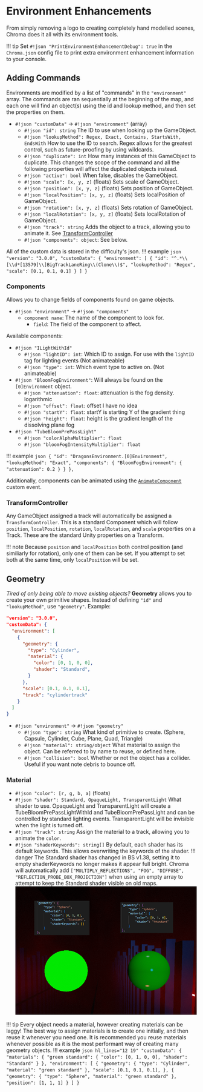 # Environment Enhancements

From simply removing a logo to creating completely hand modelled scenes, Chroma does it all with its environment tools.

!!! tip
    Set `#!json "PrintEnvironmentEnhancementDebug": true` in the `Chroma.json` config file to print extra environment enhancement information to your console.

## Adding Commands

Environments are modified by a list of "commands" in the `"environment"` array. The commands are ran sequentially at the beginning of the map, and each one will find an object(s) using the id and lookup method, and then set the properties on them.

*  `#!json "customData"` -> `#!json "environment"` (array)
    *  `#!json "id": string` The ID to use when looking up the GameObject.
    *  `#!json "lookupMethod": Regex, Exact, Contains, StartsWith, EndsWith` How to use the ID to search. Regex allows for the greatest control, such as future-proofing by using wildcards.
    *  `#!json "duplicate": int` How many instances of this GameObject to duplicate. This changes the scope of the command and all the following properties will affect the duplicated objects instead.
    *  `#!json "active": bool` When false, disables the GameObject.
    *  `#!json "scale": [x, y, z]` (floats) Sets scale of GameObject.
    *  `#!json "position": [x, y, z]` (floats) Sets position of GameObject.
    *  `#!json "localPosition": [x, y, z]` (floats) Sets localPosition of GameObject.
    *  `#!json "rotation": [x, y, z]` (floats) Sets rotation of GameObject.
    *  `#!json "localRotation": [x, y, z]` (floats) Sets localRotation of GameObject.
    *  `#!json "track": string` Adds the object to a track, allowing you to animate it. See [TransformController](#transformcontroller)
    *  `#!json "components": object`: See below.

All of the custom data is stored in the difficulty's json.
!!! example
    ```json
    "version": "3.0.0",
    "customData": {
      "environment": [
        {
          "id": "^.*\\[\\d*[13579]\\]BigTrackLaneRing\\(Clone\\)$",
          "lookupMethod": "Regex",
          "scale": [0.1, 0.1, 0.1]
        }
      ]
    }
    ```

### Components
Allows you to change fields of components found on game objects.

*  `#!json "environment"` -> `#!json "components"`
    *  `component name`: The name of the component to look for.
        *  `field`: The field of the component to affect.

Available components:

* `#!json "ILightWithId"`
    * `#!json "lightID": int`: Which ID to assign. For use with the `lightID` tag for lighting events (Not animateable)
    * `#!json "type": int`: Which event type to active on. (Not animateable)
* `#!json "BloomFogEnvironment"`: Will always be found on the `[0]Environment` object.
    * `#!json "attenuation": float`: attenuation is the fog density. logarithmic
    * `#!json "offset": float`: offset I have no idea
    * `#!json "startY": float`: startY is starting Y of the gradient thing
    * `#!json "height": float`: height is the gradient length of the dissolving plane fog
* `#!json "TubeBloomPrePassLight"`
    * `#!json "colorAlphaMultiplier": float`
    * `#!json "bloomFogIntensityMultiplier": float`

!!! example
    ```json
    {
      "id": "DragonsEnvironment.[0]Environment",
      "lookupMethod": "Exact",
      "components": {
        "BloomFogEnvironment": {
          "attenuation": 0.2
        }
      }
    },
    ```

Additionally, components can be animated using the [`AnimateComponent`](Animation/#AnimateComponent) custom event.

### TransformController
Any GameObject assigned a track will automatically be assigned a `TransformController`. This is a standard Component which will follow `position`, `localPosition`, `rotation`, `localRotation`, and `scale` properties on a Track. These are the standard Unity properties on a Transform.

!!! note
    Because `position` and `localPosition` both control position (and similiarly for rotation), only one of them can be set. If you attempt to set both at the same time, only `localPosition` will be set.

## Geometry
*Tired of only being able to move existing objects?* **Geometry** allows you to create your own primitive shapes. Instead of defining `"id"` and `"lookupMethod"`, use `"geometry"`.
Example:
```json
"version": "3.0.0",
"customData": {
  "environment": [
    {
      "geometry": {
        "type": "Cylinder",
        "material": {
          "color": [0, 1, 0, 0],
          "shader": "Standard",
        }
      },
      "scale": [0.1, 0.1, 0.1],
      "track": "cylindertrack"
    }
  ]
}
```

*  `#!json "environment"` -> `#!json "geometry"`
    *  `#!json "type": string` What kind of primitive to create. (Sphere, Capsule, Cylinder, Cube, Plane, Quad, Triangle)
    *  `#!json "material": string/object` What material to assign the object. Can be referred to by name to reuse, or defined here.
    *  `#!json "collision": bool` Whether or not the object has a collider. Useful if you want note debris to bounce off.

### Material
*  `#!json "color": [r, g, b, a]` (floats)
*  `#!json "shader": Standard, OpaqueLight, TransparentLight` What shader to use. OpaqueLight and TransparentLight will create a TubeBloomPrePassLightWithId and TubeBloomPrePassLight and can be controlled by standard lighting events. TransparentLight will be invisible when the light is turned off.
*  `#!json "track": string` Assign the material to a track, allowing you to animate the `color`.
*  `#!json "shaderKeywords": string[]` By default, each shader has its default keywords. This allows overwriting the keywords of the shader. 
!!! danger
    The Standard shader has changed in BS v1.38, setting it to empty shaderKeywords no longer makes it appear full bright. Chroma will automatically add `["MULTIPLY_REFLECTIONS", "FOG", "DIFFUSE", "REFLECTION_PROBE_BOX_PROJECTION"]` when using an empty array to attempt to keep the Standard shader visible on old maps.
![keyworddiff](/assets/environment/shaderKeyword.png)

!!! tip
    Every object needs a material, however creating materials can be laggy! The best way to assign materials is to create one initially, and then reuse it whenever you need one. It is recommended you reuse materials whenever possible as it is the most performant way of creating many geometry objects.
    !!! example
        ```json hl_lines="12 19"
        "customData": {
          "materials": {
            "green standard": {
              "color": [0, 1, 0, 0],
              "shader": "Standard"
            }
          },
          "environment": [
            {
              "geometry": {
                "type": "Cylinder",
                "material": "green standard"
              },
              "scale": [0.1, 0.1, 0.1],
            },
            {
              "geometry": {
                "type": "Sphere",
                "material": "green standard"
              },
              "position": [1, 1, 1]
            }
          ]
        }
        ```